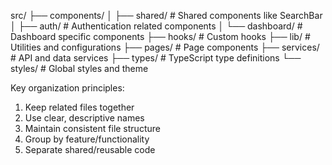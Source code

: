 src/
├── components/
│   ├── shared/           # Shared components like SearchBar
│   ├── auth/            # Authentication related components
│   └── dashboard/       # Dashboard specific components
├── hooks/               # Custom hooks
├── lib/                 # Utilities and configurations
├── pages/              # Page components
├── services/           # API and data services
├── types/              # TypeScript type definitions
└── styles/             # Global styles and theme

Key organization principles:
1. Keep related files together
2. Use clear, descriptive names
3. Maintain consistent file structure
4. Group by feature/functionality
5. Separate shared/reusable code